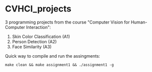 # CVHCI_projects
3 programming projects from the course "Computer Vision for Human-Computer Interaction":

1. Skin Color Classification (A1)
2. Person Detection (A2)
3. Face Similarity (A3)

Quick way to compile and run the assingments:
```
make clean && make assignment1 && ./assignment1 -g
```